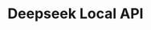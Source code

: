 ---
title: Deepseek Local API
emoji: 🤖
colorFrom: blue
colorTo: green
sdk: docker
app_port: 8084
---